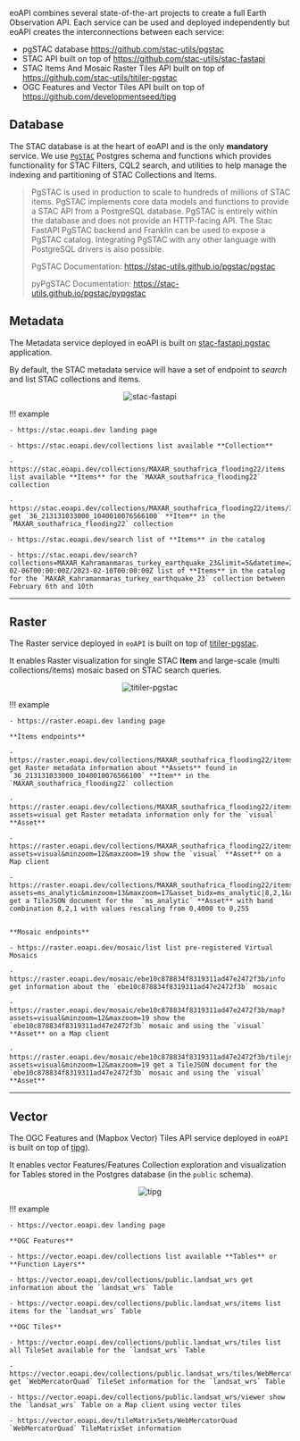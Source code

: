 
eoAPI combines several state-of-the-art projects to create a full Earth Observation API. Each service can be used and deployed independently but eoAPI creates the interconnections between each service:

- pgSTAC database https://github.com/stac-utils/pgstac
- STAC API built on top of https://github.com/stac-utils/stac-fastapi
- STAC Items And Mosaic Raster Tiles API built on top of https://github.com/stac-utils/titiler-pgstac
- OGC Features and Vector Tiles API built on top of https://github.com/developmentseed/tipg

## Database

The STAC database is at the heart of eoAPI and is the only **mandatory** service. We use [`PgSTAC`](https://github.com/stac-utils/pgstac) Postgres schema and functions which provides functionality for STAC Filters, CQL2 search, and utilities to help manage the indexing and partitioning of STAC Collections and Items.

> PgSTAC is used in production to scale to hundreds of millions of STAC items. PgSTAC implements core data models and functions to provide a STAC API from a PostgreSQL database. PgSTAC is entirely within the database and does not provide an HTTP-facing API. The Stac FastAPI PgSTAC backend and Franklin can be used to expose a PgSTAC catalog. Integrating PgSTAC with any other language with PostgreSQL drivers is also possible.
>
> PgSTAC Documentation: https://stac-utils.github.io/pgstac/pgstac
>
> pyPgSTAC Documentation: https://stac-utils.github.io/pgstac/pypgstac

## Metadata

The Metadata service deployed in eoAPI is built on [stac-fastapi.pgstac](https://github.com/stac-utils/stac-fastapi) application.

By default, the STAC metadata service will have a set of endpoint to *search* and list STAC collections and items.


<p align="center">
<img alt="stac-fastapi" src="https://github.com/developmentseed/eoAPI/assets/10407788/d0963386-1c8f-4607-98b8-3b0edb341a5e"/>
</p>

!!! example

    - https://stac.eoapi.dev landing page

    - https://stac.eoapi.dev/collections list available **Collection**

    - https://stac.eoapi.dev/collections/MAXAR_southafrica_flooding22/items list available **Items** for the `MAXAR_southafrica_flooding22` collection

    - https://stac.eoapi.dev/collections/MAXAR_southafrica_flooding22/items/36_213131033000_1040010076566100 get `36_213131033000_1040010076566100` **Item** in the `MAXAR_southafrica_flooding22` collection

    - https://stac.eoapi.dev/search list of **Items** in the catalog

    - https://stac.eoapi.dev/search?collections=MAXAR_Kahramanmaras_turkey_earthquake_23&limit=5&datetime=2023-02-06T00:00:00Z/2023-02-10T00:00:00Z list of **Items** in the catalog for the `MAXAR_Kahramanmaras_turkey_earthquake_23` collection between February 6th and 10th

---

## Raster

The Raster service deployed in `eoAPI` is built on top of [titiler-pgstac](https://stac-utils.github.io/titiler-pgstac/).

It enables Raster visualization for single STAC **Item** and large-scale (multi collections/items) mosaic based on STAC search queries.

<p align="center">
<img alt="titiler-pgstac"  src="https://github.com/developmentseed/eoAPI/assets/10407788/096de97d-21d5-48e1-b61a-d1595ed9816d">
</p>

!!! example

    - https://raster.eoapi.dev landing page

    **Items endpoints**

    - https://raster.eoapi.dev/collections/MAXAR_southafrica_flooding22/items/36_213131033000_1040010076566100/info get Raster metadata information about **Assets** found in `36_213131033000_1040010076566100` **Item** in the `MAXAR_southafrica_flooding22` collection

    - https://raster.eoapi.dev/collections/MAXAR_southafrica_flooding22/items/36_213131033000_1040010076566100/info?assets=visual get Raster metadata information only for the `visual` **Asset**

    - https://raster.eoapi.dev/collections/MAXAR_southafrica_flooding22/items/36_213131033000_1040010076566100/map?assets=visual&minzoom=12&maxzoom=19 show the `visual` **Asset** on a Map client

    - https://raster.eoapi.dev/collections/MAXAR_southafrica_flooding22/items/36_213131033000_1040010076566100/tilejson.json?assets=ms_analytic&minzoom=13&maxzoom=17&asset_bidx=ms_analytic|8,2,1&rescale=0,4000 get a TileJSON document for the  `ms_analytic` **Asset** with band combination 8,2,1 with values rescaling from 0,4000 to 0,255


    **Mosaic endpoints**

    - https://raster.eoapi.dev/mosaic/list list pre-registered Virtual Mosaics

    - https://raster.eoapi.dev/mosaic/ebe10c878834f8319311ad47e2472f3b/info get information about the `ebe10c878834f8319311ad47e2472f3b` mosaic

    - https://raster.eoapi.dev/mosaic/ebe10c878834f8319311ad47e2472f3b/map?assets=visual&minzoom=12&maxzoom=19 show the `ebe10c878834f8319311ad47e2472f3b` mosaic and using the `visual` **Asset** on a Map client

    - https://raster.eoapi.dev/mosaic/ebe10c878834f8319311ad47e2472f3b/tilejson.json?assets=visual&minzoom=12&maxzoom=19 get a TileJSON document for the `ebe10c878834f8319311ad47e2472f3b` mosaic and using the `visual` **Asset**

---

## Vector

The OGC Features and (Mapbox Vector) Tiles API service deployed in `eoAPI` is built on top of [tipg](https://github.com/developmentseed/tipg)).

It enables vector Features/Features Collection exploration and visualization for Tables stored in the Postgres database (in the `public` schema).

<p align="center">
<img alt="tipg"  src="https://github.com/developmentseed/eoAPI/assets/10407788/a35dbf04-be8a-4cf5-b528-8960b18cef45">
</p>

!!! example

    - https://vector.eoapi.dev landing page

    **OGC Features**

    - https://vector.eoapi.dev/collections list available **Tables** or **Function Layers**

    - https://vector.eoapi.dev/collections/public.landsat_wrs get information about the `landsat_wrs` Table

    - https://vector.eoapi.dev/collections/public.landsat_wrs/items list items for the `landsat_wrs` Table

    **OGC Tiles**

    - https://vector.eoapi.dev/collections/public.landsat_wrs/tiles list all TileSet available for the `landsat_wrs` Table

    - https://vector.eoapi.dev/collections/public.landsat_wrs/tiles/WebMercatorQuad get `WebMercatorQuad` TileSet information for the `landsat_wrs` Table

    - https://vector.eoapi.dev/collections/public.landsat_wrs/viewer show the `landsat_wrs` Table on a Map client using vector tiles

    - https://vector.eoapi.dev/tileMatrixSets/WebMercatorQuad `WebMercatorQuad` TileMatrixSet information

